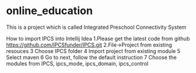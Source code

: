# online_education
This is a project which is called Integrated Preschool Connectivity System

How to import IPCS into Intellij Idea
1.Please get the latest code from github https://github.com/IPCSfunder/IPCS.git
2.File->Project from existing resouces
3 Choose IPCS folder
4 Import project from existing module
5 Select maven
6 Go to next, follow the default instruction
7 Choose the modules from IPCS, ipcs_mode, ipcs_domain, ipcs_control
